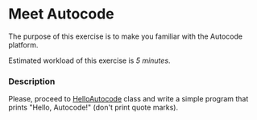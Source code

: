 # Meet Autocode

The purpose of this exercise is to make you familiar with the Autocode platform.

Estimated workload of this exercise is _5 minutes_.

### Description
Please, proceed to [HelloAutocode](src/main/java/com/epam/training/student_Samvel_Danielyan/meetautocode/HelloAutocode.java) class
and write a simple program that prints "Hello, Autocode!" (don't print quote marks).
